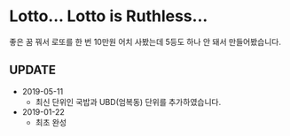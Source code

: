 # Lotto... Lotto is Ruthless...
좋은 꿈 꿔서 로또를 한 번 10만원 어치 사봤는데 5등도 하나 안 돼서 만들어봤습니다.

## UPDATE
- 2019-05-11
    - 최신 단위인 국밥과 UBD(엄복동) 단위를 추가하였습니다.
- 2019-01-22
    - 최초 완성